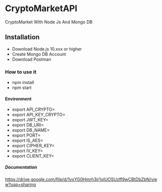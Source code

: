 # CryptoMarketAPI
CryptoMarket With Node Js And Mongo DB
## Installation
- Download Node.js 10.xxx or higher
- Create Mongo DB Account
- Download Postman
### How to use it
- npm install
- npm start
#### Environment
- export API_CRYPTO=
- export API_KEY_CRYPTO=
- export JWT_KEY=
- export DB_URI=
- export DB_NAME=
- export PORT=
- export IS_AES=
- export CIPHER_KEY=
- export IV_KEY=
- export CLIENT_KEY=
##### Documentation
https://drive.google.com/file/d/1vxYG0Hmrh3jr1oIUOSUzff9wCBtDbZbN/view?usp=sharing 
